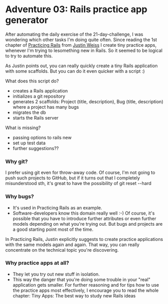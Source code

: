 # Adventure 03: Rails practice app generator

After automating the daily exercise of the 21-day-challenge, I was wondering which other tasks I'm doing quite often. Since reading the 1st chapter of [Practicing Rails](https://www.justinweiss.com/practicing-rails/) from [Justin Weiss](http://www.justinweiss.com/) I create tiny practice apps, whenever I'm trying to lesomething new in Rails. So it seemed to be logical to try to automate this.

As Justin points out, you can really quickly create a tiny Rails application with some scaffolds. But you can do it even quicker with a script :)

What does this script do?
 - creates a Rails application
 - initializes a git repository
 - generates 2 scaffolds: Project (title, description), Bug (title, description) where a project has many bugs
 - migrates the db
 - starts the Rails server

What is missing?
 - passing options to rails new
 - set up test data
 - further suggestions??

### Why git?
I prefer using git even for throw-away code. Of course, I'm not going to push such projects to GitHub, but if it turns out that I completely misunderstood sth, it's great to have the possibility of git reset --hard

### Why bugs?
 - It's used in Practicing Rails as an example.
 - Software-developers know this domain really well :-)
Of course, it's possible that you have to introduce further attributes or even further models depending on what you're trying out. But bugs and projects are a good starting point most of the time.

In Practicing Rails, Justin explicitly suggests to create practice applications with the same models again and again. That way, you can really concentrate on the technical topic you're discovering.

### Why practice apps at all?
 - They let you try out new stuff in isolation.
 - This way the danger that you're doing some trouble in your "real" application gets smaller.
For further reasoning and for tips how to use the practice apps most effectively, I encourage you to read the whole chapter: Tiny Apps: The best way to study new Rails ideas

